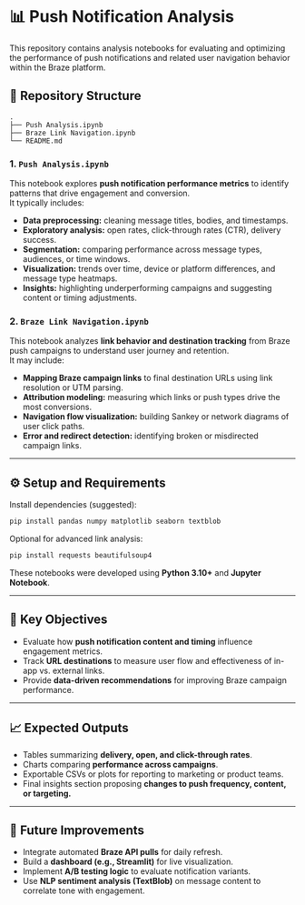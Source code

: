 # 📊 Push Notification Analysis

This repository contains analysis notebooks for evaluating and optimizing the performance of push notifications and related user navigation behavior within the Braze platform.

## 🧩 Repository Structure

```
.
├── Push Analysis.ipynb
├── Braze Link Navigation.ipynb
└── README.md
```

### 1. `Push Analysis.ipynb`
This notebook explores **push notification performance metrics** to identify patterns that drive engagement and conversion.  
It typically includes:
- **Data preprocessing:** cleaning message titles, bodies, and timestamps.  
- **Exploratory analysis:** open rates, click-through rates (CTR), delivery success.  
- **Segmentation:** comparing performance across message types, audiences, or time windows.  
- **Visualization:** trends over time, device or platform differences, and message type heatmaps.  
- **Insights:** highlighting underperforming campaigns and suggesting content or timing adjustments.

### 2. `Braze Link Navigation.ipynb`
This notebook analyzes **link behavior and destination tracking** from Braze push campaigns to understand user journey and retention.  
It may include:
- **Mapping Braze campaign links** to final destination URLs using link resolution or UTM parsing.  
- **Attribution modeling:** measuring which links or push types drive the most conversions.  
- **Navigation flow visualization:** building Sankey or network diagrams of user click paths.  
- **Error and redirect detection:** identifying broken or misdirected campaign links.  

---

## ⚙️ Setup and Requirements

Install dependencies (suggested):

```bash
pip install pandas numpy matplotlib seaborn textblob
```

Optional for advanced link analysis:
```bash
pip install requests beautifulsoup4
```

These notebooks were developed using **Python 3.10+** and **Jupyter Notebook**.

---

## 🧠 Key Objectives

- Evaluate how **push notification content and timing** influence engagement metrics.  
- Track **URL destinations** to measure user flow and effectiveness of in-app vs. external links.  
- Provide **data-driven recommendations** for improving Braze campaign performance.

---

## 📈 Expected Outputs

- Tables summarizing **delivery, open, and click-through rates**.  
- Charts comparing **performance across campaigns**.  
- Exportable CSVs or plots for reporting to marketing or product teams.  
- Final insights section proposing **changes to push frequency, content, or targeting.**

---

## 🧩 Future Improvements

- Integrate automated **Braze API pulls** for daily refresh.  
- Build a **dashboard (e.g., Streamlit)** for live visualization.  
- Implement **A/B testing logic** to evaluate notification variants.  
- Use **NLP sentiment analysis (TextBlob)** on message content to correlate tone with engagement.
